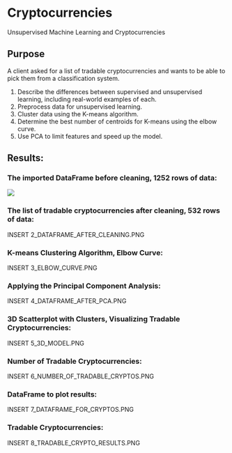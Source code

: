 # Cryptocurrencies
Unsupervised Machine Learning and Cryptocurrencies

## Purpose

A client asked for a list of tradable cryptocurrencies and wants to be able to pick them from a classification system.    

1. Describe the differences between supervised and unsupervised learning, including real-world examples of each.
2. Preprocess data for unsupervised learning.
3. Cluster data using the K-means algorithm.
4. Determine the best number of centroids for K-means using the elbow curve.
5. Use PCA to limit features and speed up the model.

## Results:
### The imported DataFrame before cleaning, 1252 rows of data:   

![
](https://github.com/jbowman86/Cryptocurrencies/blob/4290397ca56ee68c743cdccd6b55de71695c3e52/Images/Dataframe_Before_Cleaning.png)

### The list of tradable cryptocurrencies after cleaning, 532 rows of data:   

INSERT 2_DATAFRAME_AFTER_CLEANING.PNG 

### K-means Clustering Algorithm, Elbow Curve:   

INSERT 3_ELBOW_CURVE.PNG

### Applying the Principal Component Analysis:    

INSERT 4_DATAFRAME_AFTER_PCA.PNG

### 3D Scatterplot with Clusters, Visualizing Tradable Cryptocurrencies:      

INSERT 5_3D_MODEL.PNG

### Number of Tradable Cryptocurrencies:    

INSERT 6_NUMBER_OF_TRADABLE_CRYPTOS.PNG 

### DataFrame to plot results:    

INSERT 7_DATAFRAME_FOR_CRYPTOS.PNG

### Tradable Cryptocurrencies:    

INSERT 8_TRADABLE_CRYPTO_RESULTS.PNG

